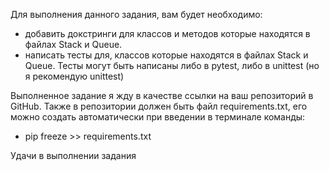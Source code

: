 Для выполнения данного задания, вам будет необходимо:
- добавить докстринги для классов и методов которые находятся в файлах Stack и Queue.
- написать тесты для, классов которые находятся в файлах Stack и Queue.
Тесты могут быть написаны либо в pytest, либо в unittest (но я рекомендую unittest)

Выполненное задание я жду в качестве ссылки на ваш репозиторий в GitHub. Также в репозитории должен быть файл 
requirements.txt, его можно создать автоматически при введении в терминале команды: 
- pip freeze >> requirements.txt

Удачи в выполнении задания
